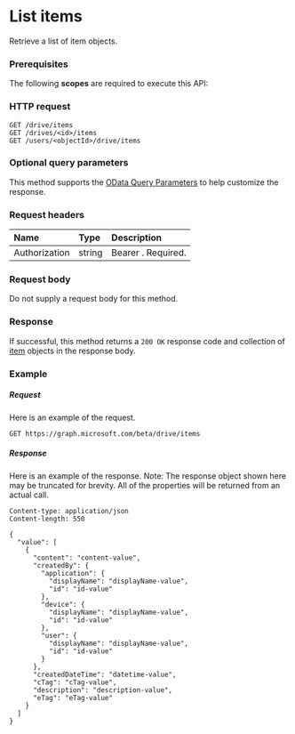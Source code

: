 # List items

Retrieve a list of item objects.
### Prerequisites
The following **scopes** are required to execute this API: 
### HTTP request
<!-- { "blockType": "ignored" } -->
```http
GET /drive/items
GET /drives/<id>/items
GET /users/<objectId>/drive/items
```
### Optional query parameters
This method supports the [OData Query Parameters](http://graph.microsoft.io/docs/overview/query_parameters) to help customize the response.

### Request headers
| Name       | Type | Description|
|:-----------|:------|:----------|
| Authorization  | string  | Bearer <token>. Required. |

### Request body
Do not supply a request body for this method.
### Response
If successful, this method returns a `200 OK` response code and collection of [item](../resources/item.md) objects in the response body.
### Example
##### Request
Here is an example of the request.
<!-- {
  "blockType": "request",
  "name": "get_items"
}-->
```http
GET https://graph.microsoft.com/beta/drive/items
```
##### Response
Here is an example of the response. Note: The response object shown here may be truncated for brevity. All of the properties will be returned from an actual call.
<!-- {
  "blockType": "response",
  "truncated": true,
  "@odata.type": "microsoft.graph.driveitem",
  "isCollection": true
} -->
```http
Content-type: application/json
Content-length: 550

{
  "value": [
    {
      "content": "content-value",
      "createdBy": {
        "application": {
          "displayName": "displayName-value",
          "id": "id-value"
        },
        "device": {
          "displayName": "displayName-value",
          "id": "id-value"
        },
        "user": {
          "displayName": "displayName-value",
          "id": "id-value"
        }
      },
      "createdDateTime": "datetime-value",
      "cTag": "cTag-value",
      "description": "description-value",
      "eTag": "eTag-value"
    }
  ]
}
```

<!-- uuid: 8fcb5dbc-d5aa-4681-8e31-b001d5168d79
2015-10-25 14:57:30 UTC -->
<!-- {
  "type": "#page.annotation",
  "description": "List items",
  "keywords": "",
  "section": "documentation",
  "tocPath": ""
}-->